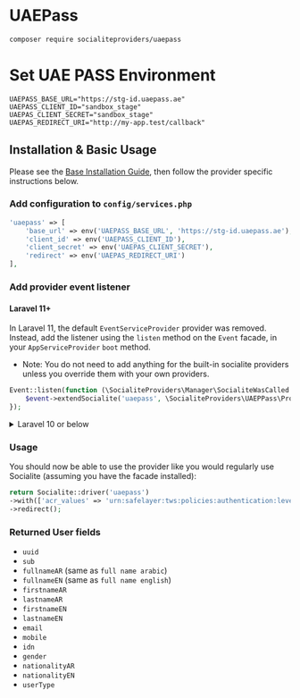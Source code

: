 # UAEPass

```bash
composer require socialiteproviders/uaepass
```
# Set UAE PASS Environment
```env
UAEPASS_BASE_URL="https://stg-id.uaepass.ae"
UAEPASS_CLIENT_ID="sandbox_stage"
UAEPAS_CLIENT_SECRET="sandbox_stage"
UAEPAS_REDIRECT_URI="http://my-app.test/callback"
```

## Installation & Basic Usage

Please see the [Base Installation Guide](https://socialiteproviders.com/usage/), then follow the provider specific instructions below.

### Add configuration to `config/services.php`

```php
'uaepass' => [
    'base_url' => env('UAEPASS_BASE_URL', 'https://stg-id.uaepass.ae'),
    'client_id' => env('UAEPASS_CLIENT_ID'),
    'client_secret' => env('UAEPAS_CLIENT_SECRET'),
    'redirect' => env('UAEPAS_REDIRECT_URI')
],
```

### Add provider event listener

#### Laravel 11+

In Laravel 11, the default `EventServiceProvider` provider was removed. Instead, add the listener using the `listen` method on the `Event` facade, in your `AppServiceProvider` `boot` method.

* Note: You do not need to add anything for the built-in socialite providers unless you override them with your own providers.

```php
Event::listen(function (\SocialiteProviders\Manager\SocialiteWasCalled $event) {
    $event->extendSocialite('uaepass', \SocialiteProviders\UAEPPass\Provider::class);
});
```
<details>
<summary>
Laravel 10 or below
</summary>
Configure the package's listener to listen for `SocialiteWasCalled` events.

Add the event to your `listen[]` array in `app/Providers/EventServiceProvider`. See the [Base Installation Guide](https://socialiteproviders.com/usage/) for detailed instructions.

```php
protected $listen = [
    \SocialiteProviders\Manager\SocialiteWasCalled::class => [
        // ... other providers
        \SocialiteProviders\UAEPass\UAEPassExtendSocialite::class.'@handle',
    ],
];
```
</details>

### Usage

You should now be able to use the provider like you would regularly use Socialite (assuming you have the facade installed):

```php
return Socialite::driver('uaepass')
->with(['acr_values' => 'urn:safelayer:tws:policies:authentication:level:low'])
->redirect();
```

### Returned User fields

- ``uuid``
- ``sub``
- ``fullnameAR`` (same as ``full name arabic``)
- ``fullnameEN`` (same as ``full name english``)
- ``firstnameAR``
- ``lastnameAR``
- ``firstnameEN``
- ``lastnameEN``
- ``email``
- ``mobile``
- ``idn``
- ``gender``
- ``nationalityAR``
- ``nationalityEN``
- ``userType``
